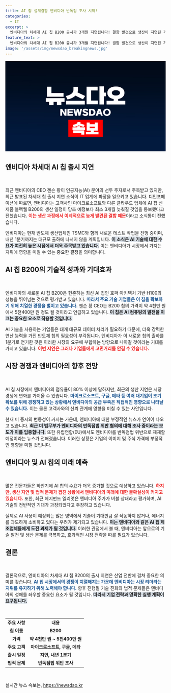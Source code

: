```yaml
---
title: AI 칩 설계결함 엔비디아 반독점 조사 시작!
categories:
  - IT
excerpt: >
  엔비디아의 차세대 AI 칩 B200 출시가 3개월 지연됩니다! 결함 발견으로 생산이 지연된 가운데, 주요 기업들의 주문은 이미 수십조 원에 달합니다. AI 시장에 미치는 영향은? 클릭하여 자세한 내용을 확인하세요!
feature_text: >
  엔비디아의 차세대 AI 칩 B200 출시가 3개월 지연됩니다! 결함 발견으로 생산이 지연된 가운데, 주요 기업들의 주문은 이미 수십조 원에 달합니다. AI 시장에 미치는 영향은? 클릭하여 자세한 내용을 확인하세요!
image: '/assets/img/newsdao_breakingnews.jpg'
---
```


<p><img src="/assets/img/newsdao_breakingnews.jpg" alt="ranknews 속보" /></p>

<h2 data-ke-size="size26">엔비디아 차세대 AI 칩 출시 지연</h2>

<p data-ke-size="size16">&nbsp;</p>

<p>최근 엔비디아의 CEO 젠슨 황이 인공지능(AI) 분야의 선두 주자로서 주목받고 있지만, 최근 발표된 차세대 칩 출시 지연 소식이 IT 업계에 파장을 일으키고 있습니다. 디인포메이션에 따르면, 엔비디아는 고객사인 마이크로소프트와 다른 클라우드 업체에 AI 칩 신제품 블랙웰 B200의 생산 일정이 당초 예정보다 최소 3개월 늦춰질 것임을 통보했다고 전했습니다. <b><span style="color: #ee2323;">이는 생산 과정에서 이례적으로 늦게 발견된 결함 때문</span></b>이라고 소식통이 전했습니다. </p>

<p>엔비디아는 현재 반도체 생산업체인 TSMC와 함께 새로운 테스트 작업을 진행 중이며, 내년 1분기까지는 대규모 출하에 나서지 않을 계획입니다. <b><span style="background-color: #21538527;">이 소식은 AI 기술에 대한 수요가 여전히 높은 시점에서 더욱 주목받고 있습니다.</span></b> 이는 엔비디아가 시장에서 가지는 지위에 영향을 미칠 수 있는 중요한 결정을 의미합니다. </p>

<h2 data-ke-size="size26">AI 칩 B200의 기술적 성과와 기대효과</h2>

<p data-ke-size="size16">&nbsp;</p>

<p>엔비디아의 새로운 AI 칩 B200은 현존하는 최신 AI 칩인 호퍼 아키텍처 기반 H100의 성능을 뛰어넘는 것으로 평가받고 있습니다. <b><span style="color: #1a5490;">따라서 주요 기술 기업들은 이 칩을 확보하기 위해 치열한 경쟁을 벌이고 있습니다.</span></b> 젠슨 황 CEO는 B200 칩의 가격이 약 4천만 원에서 5천400만 원 정도 될 것이라고 언급하고 있습니다. <b><span style="background-color: #21538527;">이 칩은 AI 컴퓨팅의 발전을 이끄는 중요한 요소로 작용할 것입니다.</span></b></p>

<p>AI 기술을 사용하는 기업들은 대개 대규모 데이터 처리가 필요하기 때문에, 더욱 강력한 연산 능력을 가진 반도체 칩의 필요성이 부각됩니다. 엔비디아가 이 새로운 칩의 출하를 1분기로 연기한 것은 이러한 시장의 요구에 부합하는 방향으로 나아갈 것이라는 기대를 가지고 있습니다. <b><span style="color: #ee2323;">이번 지연은 그러나 기업들에게 고민거리를 안길 수 있습니다.</span></b></p>

<h2 data-ke-size="size26">시장 경쟁과 엔비디아의 향후 전망</h2>

<p data-ke-size="size16">&nbsp;</p>

<p>AI 칩 시장에서 엔비디아의 점유율이 80% 이상에 달하지만, 최근의 생산 지연은 시장 경쟁에 변화를 가져올 수 있습니다. <b><span style="color: #1a5490;">마이크로소프트, 구글, 메타 등 여러 대기업이 조기 확보를 위해 경쟁하고 있는 상황에서 엔비디아의 공급 부족은 직접적인 영향으로 나타날 수 있습니다.</span></b> 이는 물론 고객사와의 신뢰 관계에 영향을 미칠 수 있는 사안입니다.</p>

<p>현재 미 증시의 변동성이 커지는 가운데, 엔비디아에 대한 부정적인 뉴스가 연이어 나오고 있습니다. <b><span style="background-color: #21538527;">최근 미 법무부가 엔비디아의 반독점법 위반 혐의에 대해 조사 중이라는 보도가 이를 입증합니다.</span></b> 또한 유럽연합(EU)에서도 엔비디아를 반독점법 위반으로 제재할 예정이라는 뉴스가 전해졌습니다. 이러한 상황은 기업의 이미지 및 주식 가격에 부정적인 영향을 미칠 것입니다. </p>

<h2 data-ke-size="size26">엔비디아 및 AI 칩의 미래 예측</h2>

<p data-ke-size="size16">&nbsp;</p>

<p>많은 전문가들은 하반기에 AI 칩의 수요가 더욱 증가할 것으로 예상하고 있습니다. <b><span style="color: #ee2323;">하지만, 생산 지연 및 법적 문제가 겹친 상황에서 엔비디아의 미래에 대한 불확실성이 커지고 있습니다.</span></b> 또한, 최근 헤지펀드 엘리엇은 엔비디아 주가가 버블 상태라고 평가하며, AI 기술의 전반적인 기대가 과장되었다고 주장하고 있습니다. </p>

<p>실제로 AI 사용이 예상되는 많은 영역에서 기술이 기대만큼 잘 작동하지 않거나, 에너지를 과도하게 소비하고 있다는 우려가 제기되고 있습니다. <b><span style="background-color: #21538527;">이는 엔비디아와 같은 AI 칩 제조업체들에게 도전 과제가 될 것입니다.</span></b> 이러한 관점에서 볼 때, 엔비디아는 앞으로의 기술 발전 및 생산 문제를 극복하고, 효과적인 시장 전략을 따를 필요가 있습니다. </p>

<h2 data-ke-size="size26">결론</h2>

<p data-ke-size="size16">&nbsp;</p>

<p>결론적으로, 엔비디아의 차세대 AI 칩 B200의 출시 지연은 산업 전반에 걸쳐 중요한 의미를 갖습니다. <b><span style="color: #1a5490;">AI 칩 시장에서의 경쟁이 치열해지는 가운데 엔비디아는 시장 리더라는 지위를 유지하기 위해 노력해야 합니다.</span></b> 향후 진행될 기술 진화와 법적 문제들은 엔비디아의 성패를 좌우할 중요한 요소가 될 것입니다. <b><span style="background-color: #21538527;">따라서 기업 전략과 명확한 실행 계획이 요구됩니다.</span></b> </p>

<p data-ke-size="size16">&nbsp;</p>

<table>
<tr>
<td style="text-align: center; height: 17px;"><b>주요 사항</b></td>
<td style="text-align: center; height: 17px;"><b>내용</b></td>
</tr>
<tr>
<td style="text-align: center; height: 17px;"><b>칩 이름</b></td>
<td style="text-align: center; height: 17px;"><b>B200</b></td>
</tr>
<tr>
<td style="text-align: center; height: 17px;"><b>가격</b></td>
<td style="text-align: center; height: 17px;"><b>약 4천만 원 ~ 5천400만 원</b></td>
</tr>
<tr>
<td style="text-align: center; height: 17px;"><b>주요 고객</b></td>
<td style="text-align: center; height: 17px;"><b>마이크로소프트, 구글, 메타</b></td>
</tr>
<tr>
<td style="text-align: center; height: 17px;"><b>출시 일정</b></td>
<td style="text-align: center; height: 17px;"><b>지연, 내년 1분기</b></td>
</tr>
<tr>
<td style="text-align: center; height: 17px;"><b>법적 문제</b></td>
<td style="text-align: center; height: 17px;"><b>반독점법 위반 조사</b></td>
</tr>
</table>

<p data-ke-size="size16">&nbsp;</p>
실시간 뉴스 속보는, <a href="https://newsdao.kr" rel="dofollow">https://newsdao.kr</a>


